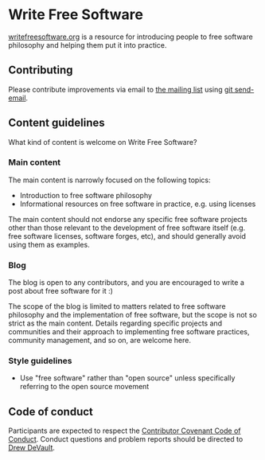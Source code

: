 # Write Free Software

[writefreesoftware.org](https://writefreesoftware.org) is a resource for
introducing people to free software philosophy and helping them put it into
practice.

## Contributing

Please contribute improvements via email to
[the mailing list](https://lists.sr.ht/~sircmpwn/writefreesoftware.org) using
[git send-email][0].

[0]: https://git-send-email.io

## Content guidelines

What kind of content is welcome on Write Free Software?

### Main content

The main content is narrowly focused on the following topics:

- Introduction to free software philosophy
- Informational resources on free software in practice, e.g. using licenses

The main content should not endorse any specific free software projects other
than those relevant to the development of free software itself (e.g. free
software licenses, software forges, etc), and should generally avoid using them
as examples.

### Blog

The blog is open to any contributors, and you are encouraged to write a post
about free software for it :)

The scope of the blog is limited to matters related to free software philosophy
and the implementation of free software, but the scope is not so strict as the
main content. Details regarding specific projects and communities and their
approach to implementing free software practices, community management, and so
on, are welcome here.

### Style guidelines

- Use "free software" rather than "open source" unless specifically referring
  to the open source movement

## Code of conduct

Participants are expected to respect the [Contributor Covenant Code of
Conduct][coc]. Conduct questions and problem reports should be directed to [Drew
DeVault](mailto:sir@cmpwn.com).

[coc]: https://www.contributor-covenant.org/version/2/1/code_of_conduct/
